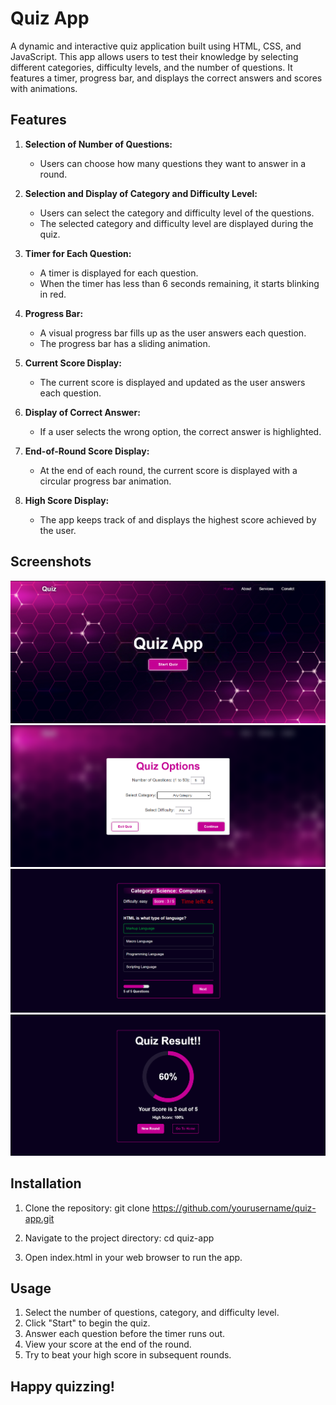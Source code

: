 # Quiz App

A dynamic and interactive quiz application built using HTML, CSS, and JavaScript. This app allows users to test their knowledge by selecting different categories, difficulty levels, and the number of questions. It features a timer, progress bar, and displays the correct answers and scores with animations.

## Features

1. **Selection of Number of Questions:**
   - Users can choose how many questions they want to answer in a round.

2. **Selection and Display of Category and Difficulty Level:**
   - Users can select the category and difficulty level of the questions.
   - The selected category and difficulty level are displayed during the quiz.

3. **Timer for Each Question:**
   - A timer is displayed for each question.
   - When the timer has less than 6 seconds remaining, it starts blinking in red.

4. **Progress Bar:**
   - A visual progress bar fills up as the user answers each question.
   - The progress bar has a sliding animation.

5. **Current Score Display:**
   - The current score is displayed and updated as the user answers each question.

6. **Display of Correct Answer:**
   - If a user selects the wrong option, the correct answer is highlighted.

7. **End-of-Round Score Display:**
   - At the end of each round, the current score is displayed with a circular progress bar animation.

8. **High Score Display:**
   - The app keeps track of and displays the highest score achieved by the user.

## Screenshots

![Home Page](screenshots/screenshot1.png)
![Category & Difficulty Selection](screenshots/screenshot2.png)
![Quiz in Progress](screenshots/screenshot3.png)
![Results Screen](screenshots/screenshot4.png)



## Installation

1. Clone the repository:
   git clone https://github.com/yourusername/quiz-app.git
   
2. Navigate to the project directory:
  cd quiz-app

3. Open index.html in your web browser to run the app.

## Usage
  1. Select the number of questions, category, and difficulty level.
  2. Click "Start" to begin the quiz.
  3. Answer each question before the timer runs out.
  4. View your score at the end of the round.
  5. Try to beat your high score in subsequent rounds.

## Happy quizzing!
